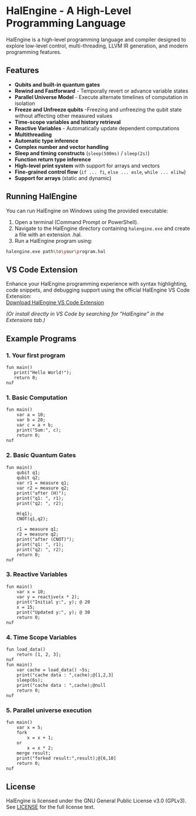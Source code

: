 # HalEngine - A High-Level Programming Language

HalEngine is a high-level programming language and compiler designed to explore low-level control, multi-threading, LLVM IR generation, and modern programming features.

## Features

- **Qubits and built-in quantum gates**
- **Rewind and Fastforward** - Temporally revert or advance variable states
- **Parallel Universe Model** - Execute alternate timelines of computation in isolation
- **Freeze and Unfreeze qubits** -Freezing and unfreezing the qubit state without affecting other measured values
- **Time-scope variables and history retrieval**
- **Reactive Variables** - Automatically update dependent computations
- **Multithreading**
- **Automatic type inference**
- **Complex number and vector handling**
- **Sleep and timing constructs** (`sleep(500ms)` / `sleep(2s)`)
- **Function return type inference**
- **High-level print system** with support for arrays and vectors
- **Fine-grained control flow** (`if ... fi`, `else ... esle`, `while ... elihw`)
- **Support for arrays** (static and dynamic)

## Running HalEngine

You can run HalEngine on Windows using the provided executable:

1. Open a terminal (Command Prompt or PowerShell).
2. Navigate to the HalEngine directory containing `halengine.exe` and create a file with an extension .hal.
3. Run a HalEngine program using:
```bash
halengine.exe path\to\your\program.hal
```
## VS Code Extension

Enhance your HalEngine programming experience with syntax highlighting, code snippets, and debugging support using the official HalEngine VS Code Extension:  
[Download HalEngine VS Code Extension](https://marketplace.visualstudio.com/items?itemName=reshmahegde.halengine)  

*(Or install directly in VS Code by searching for “HalEngine” in the Extensions tab.)*



## Example Programs

### 1. Your first program
```hal
fun main()
   print("Hello World!");
   return 0;
nuf
```

### 1. Basic Computation
```hal
fun main()
    var a = 10;
    var b = 20;
    var c = a + b;
    print("Sum:", c);
    return 0;
nuf
```
### 2. Basic Quantum Gates
```hal
fun main()
    qubit q1;
    qubit q2;
    var r1 = measure q1;
    var r2 = measure q2;
    print("after (H)");
    print("q1: ", r1);
    print("q2: ", r2);

    H(q1);
    CNOT(q1,q2);
    
    r1 = measure q1;
    r2 = measure q2;
    print("after (CNOT)");
    print("q1: ", r1);
    print("q2: ", r2);
    return 0;
nuf
```
### 3. Reactive Variables
```hal
fun main()
    var x = 10;
    var y = reactive(x * 2);
    print("Initial y:", y); @ 20
    x = 15;
    print("Updated y:", y); @ 30
    return 0;
nuf
```
### 4. Time Scope Variables
```hal
fun load_data()
    return [1, 2, 3];
nuf
fun main()
    var cache = load_data() ~5s;
    print("cache data : ",cache);@[1,2,3]
    sleep(6s);
    print("cache data : ",cache);@null
    return 0;
nuf
```
### 5. Parallel universe execution
```hal
fun main()
    var x = 5;
    fork
        x = x + 1;
    or
        x = x * 2;
    merge result;
    print("forked result:",result);@[6,10]
    return 0;
nuf

```

## License

HalEngine is licensed under the GNU General Public License v3.0 (GPLv3).  
See [LICENSE](LICENSE.md) for the full license text.




